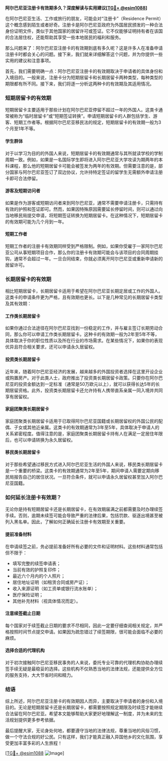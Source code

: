 **阿尔巴尼亚注册卡有效期多久？深度解读与实用建议[[TG💪+ @esim1088](https://t.me/s/esim1088)]**

在阿尔巴尼亚生活、工作或旅行的朋友，可能会对“注册卡”（Residence Permit）这个概念感到陌生或者好奇。注册卡是阿尔巴尼亚政府为外国居民颁发的一种合法身份证明文件，类似于其他国家的居留许可或签证。它不仅能够证明持有者在该国的合法居住权，还能帮助其享受一些本地居民的福利和服务。

那么问题来了：阿尔巴尼亚注册卡的有效期到底有多久呢？这是许多人在准备申请注册卡时都会关心的问题。接下来，我们就来详细解答这个问题，并为你提供一些实用的建议和注意事项。

首先，我们需要明确一点：阿尔巴尼亚注册卡的有效期取决于申请者的具体身份和入境目的。一般来说，注册卡分为短期居留卡和长期居留卡两种类型，每种类型的期限都有所不同。接下来，我们将逐一分析这两种卡的有效期及其适用情况。

### 短期居留卡的有效期

短期居留卡主要适用于那些计划在阿尔巴尼亚停留不超过一年的外国人。这类卡通常被称为“临时居留卡”或“短期签证转换”。申请短期居留卡的人群包括学生、游客、短期工作者等。根据阿尔巴尼亚移民法的规定，短期居留卡的有效期一般为3个月至1年不等。

#### 学生群体
对于以学习为目的的外国人来说，短期居留卡的有效期通常与其所就读学校的学制周期一致。例如，如果是一名国际学生即将进入阿尔巴尼亚大学攻读为期两年的本科课程，那么他的短期居留卡可能会被签发为两年的有效期。但需要注意的是，部分国家与阿尔巴尼亚签订了双边协议，允许持特定签证的留学生无需额外申请注册卡即可合法停留。

#### 游客及短期访问者
如果是作为游客或短期访问者来到阿尔巴尼亚，通常不需要申请注册卡，只需持有有效的护照和签证即可。然而，如果因特殊原因需要延长停留时间，则可以通过向当地移民局提交申请，将短期签证转换为短期居留卡。在这种情况下，短期居留卡的有效期可能为几个月到一年。

#### 短期工作者
短期工作者的注册卡有效期同样受到严格限制。例如，如果你受雇于一家阿尔巴尼亚公司从事短期项目合作，那么你的注册卡有效期可能会与该项目的合同周期挂钩，通常不会超过一年。一旦合同结束，你就必须离开阿尔巴尼亚或重新申请新的居留许可。

### 长期居留卡的有效期

相比短期居留卡，长期居留卡适用于希望在阿尔巴尼亚长期定居或工作的外国人。这类卡的申请条件更为严格，且有效期也更长。以下是几种常见的长期居留卡类型及其有效期：

#### 工作类长期居留卡
如果你通过合法途径在阿尔巴尼亚找到一份稳定的工作，并与雇主签订长期劳动合同，那么你可以申请工作类长期居留卡。这种卡的有效期一般为2年至5年不等，具体取决于你的职位性质以及所在行业的市场需求。在某些情况下，如果你的表现优异且符合相关要求，还可以申请永久居留权。

#### 投资类长期居留卡
近年来，随着阿尔巴尼亚经济的发展，越来越多的外国投资者选择在这里开设企业或购置房产。对于此类人士，政府推出了投资类长期居留卡政策。只要你在阿尔巴尼亚的投资金额达到一定标准（通常是50万欧元以上），就可以获得长达5年的长期居留资格。此外，投资类长期居留卡还允许持有人携带直系亲属一同入境并共同享有居留权。

#### 家庭团聚类长期居留卡
家庭团聚类长期居留卡适用于已取得阿尔巴尼亚国籍或长期居留权的外国公民的配偶、子女或其他近亲属。这类卡的有效期通常为3年至5年，具体取决于申请人的关系紧密程度。值得注意的是，家庭团聚类长期居留卡持有人在满足一定居住年限后，也可以申请转换为永久居留权。

#### 移民类长期居留卡
对于那些希望通过移民方式进入阿尔巴尼亚生活的外国人来说，移民类长期居留卡是一个重要的桥梁。这类卡的有效期通常为2年至5年，期间申请人需要定期向移民局报告自己的居住状况。一旦符合条件，就可以申请永久居留权甚至加入阿尔巴尼亚国籍。

### 如何延长注册卡有效期？

无论你是持有短期居留卡还是长期居留卡，在有效期届满之前都需要及时办理续签手续。否则，逾期未续签可能会导致严重的法律后果，包括罚款、驱逐出境甚至被列入黑名单。因此，了解如何正确延长注册卡有效期至关重要。

#### 提前准备材料
在申请续签之前，务必提前准备好所有必要的文件和证明材料。这些材料通常包括但不限于：
- 填写完整的续签申请表；
- 当前有效的护照复印件；
- 最近六个月内的个人照片；
- 居住地址证明（如租赁合同或房产证）；
- 收入来源证明（如工资单或银行流水账单）；
- 医疗保险证明；
- 其他补充材料（视具体情况而定）。

#### 注意续签截止日期
每个国家对于续签截止日期的要求不尽相同，因此一定要仔细查阅相关规定，并严格按照时间节点提交申请。如果因为疏忽错过了续签期限，很可能会面临不必要的麻烦。

#### 选择合适的代理机构
对于初次接触阿尔巴尼亚移民事务的人来说，委托专业可靠的代理机构协助办理续签手续无疑是最稳妥的选择。这些机构不仅熟悉当地的法律法规，还能提供全方位的服务支持，大大节省时间和精力。

### 结语

综上所述，阿尔巴尼亚注册卡的有效期因人而异，主要取决于申请者的身份和入境目的。无论是短期居留卡还是长期居留卡，都需要按照规定期限及时续签才能继续合法留在阿尔巴尼亚。希望本文能够帮助大家更好地理解这一制度，并为未来的生活规划提供更多参考依据。

最后提醒大家，无论身处何地，都要遵守当地的法律法规，尊重当地的风俗习惯，做一个守法合规的好公民。只有这样，我们才能真正融入异国他乡的文化氛围，享受更加丰富多彩的人生旅程！

[[TG💪+ @esim1088](https://t.me/s/esim1088) ![Image](https://i.postimg.cc/4NQfJmqS/Snipaste-2025-05-13-00-14-12.png)]
